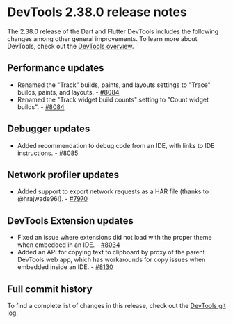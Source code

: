 # DevTools 2.38.0 release notes

The 2.38.0 release of the Dart and Flutter DevTools
includes the following changes among other general improvements.
To learn more about DevTools, check out the
[DevTools overview](/tools/devtools/overview).

## Performance updates

* Renamed the "Track" builds, paints, and layouts settings to "Trace"
builds, paints, and layouts. - [#8084](https://github.com/flutter/devtools/pull/8084)
* Renamed the "Track widget build counts" setting to "Count widget builds". - [#8084](https://github.com/flutter/devtools/pull/8084)

## Debugger updates

* Added recommendation to debug code from an IDE, with links to IDE instructions. - [#8085](https://github.com/flutter/devtools/pull/8085)

## Network profiler updates

* Added support to export network requests as a HAR file (thanks to @hrajwade96!). - [#7970](https://github.com/flutter/devtools/pull/7970)

## DevTools Extension updates

* Fixed an issue where extensions did not load with the proper theme when
embedded in an IDE. - [#8034](https://github.com/flutter/devtools/pull/8034)
* Added an API for copying text to clipboard by proxy of the parent DevTools web app, which has
workarounds for copy issues when embedded inside an IDE. - [#8130](https://github.com/flutter/devtools/pull/8130)

## Full commit history

To find a complete list of changes in this release, check out the
[DevTools git log](https://github.com/flutter/devtools/tree/v2.38.0).
